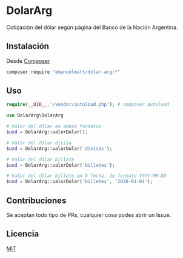 # DolarArg

Cotización del dólar según página del Banco de la Nación Argentina.

## Instalación

Desde [Composer](https://getcomposer.org/)

```bash
composer require "emanuelmart/dolar-arg:*"
```

## Uso

```php
require(__DIR__.'/vendor/autoload.php'); # composer autoload

use DolarArg\DolarArg

# Valor del dólar en ambos formatos
$usd = DolarArg::valorDolar();

# Valor del dólar divisa
$usd = DolarArg::valorDolar('divisas');

# Valor del dólar billete
$usd = DolarArg::valorDolar('billetes');

# Valor del dólar billete en X fecha, de formato YYYY-MM-DD
$usd = DolarArg::valorDolar('billetes', '2020-01-01');
```

## Contribuciones

Se aceptan todo tipo de PRs, cualquier cosa podes abrir un Issue.

## Licencia

[MIT](https://choosealicense.com/licenses/mit/)